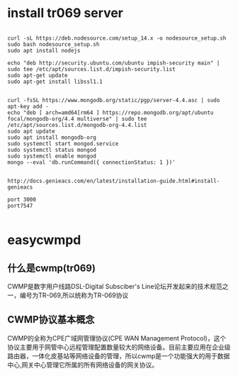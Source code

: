 # install tr069 server

```

curl -sL https://deb.nodesource.com/setup_14.x -o nodesource_setup.sh
sudo bash nodesource_setup.sh
sudo apt install nodejs

echo "deb http://security.ubuntu.com/ubuntu impish-security main" | sudo tee /etc/apt/sources.list.d/impish-security.list
sudo apt-get update
sudo apt-get install libssl1.1


curl -fsSL https://www.mongodb.org/static/pgp/server-4.4.asc | sudo apt-key add -
echo "deb [ arch=amd64[rm64 ] https://repo.mongodb.org/apt/ubuntu focal/mongodb-org/4.4 multiverse" | sudo tee /etc/apt/sources.list.d/mongodb-org-4.4.list
sudo apt update
sudo apt install mongodb-org
sudo systemctl start mongod.service
sudo systemctl status mongod
sudo systemctl enable mongod
mongo --eval 'db.runCommand({ connectionStatus: 1 })'


http://docs.genieacs.com/en/latest/installation-guide.html#install-genieacs

port 3000
port7547


```

# easycwmpd

## 什么是cwmp(tr069)
CWMP是数字用户线路DSL-Digital Subsciber's Line论坛开发起来的技术规范之一，编号为TR-069,所以统称为TR-069协议
## CWMP协议基本概念
CWMP的全称为CPE广域网管理协议(CPE WAN Management Protocol)，这个协议主要用于网管中心远程管理配置数量较大的网络设备。目前主要应用在企业级路由器，一体化皮基站等网络设备的管理，所以cwmp是一个功能强大的用于数据中心,网关中心管理它所属的所有网络设备的网关协议。

